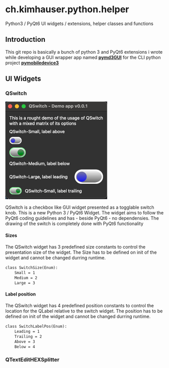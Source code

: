 # ch.kimhauser.python.helper
Python3 / PyQt6 UI widgets / extensions, helper classes and functions

## Introduction
This git repo is basically a bunch of python 3 and PyQt6 extensions i wrote while developing a GUI wrapper app named [**pymd3GUI**](https://github.com/jetedonner/pymd3GUI) for the CLI python project [**pymobiledevice3**](https://github.com/doronz88/pymobiledevice3)


## UI Widgets
### QSwitch
![QSwitch Demo-App](_img/2023-12-28-QSwitch-Demo-App-Window-resized-02.png)

QSwitch is a checkbox like GUI widget presented as a togglable switch knob. This is a new Python 3 / PyQt6 Widget. The widget aims to follow the PyQt6 coding guidelines and has - beside PyQt6 - no dependensies. The drawing of the switch is completely done with PyQt6 functionality

#### Sizes
The QSwitch widget has 3 predefined size constants to control the presentation size of the widget. The Size has to be defined on init of the widget and cannot be changed durring runtime.
```
class SwitchSize(Enum):
	Small = 1
	Medium = 2
	Large = 3
```

#### Label position
The QSwitch widget has 4 predefined position constants to control the location for the QLabel relative to the switch widget. The position has to be defined on init of the widget and cannot be changed durring runtime.
```
class SwitchLabelPos(Enum):
	Leading = 1
	Trailing = 2
	Above = 3
	Below = 4
```


### QTextEditHEXSplitter